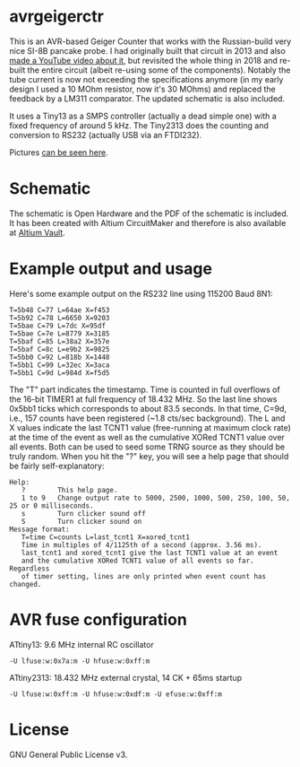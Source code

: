 # avrgeigerctr
This is an AVR-based Geiger Counter that works with the Russian-build very nice
SI-8B pancake probe. I had originally built that circuit in 2013 and also [made
a YouTube video about it](https://www.youtube.com/watch?v=VTvxW6B8epQ), but
revisited the whole thing in 2018 and re-built the entire circuit (albeit
re-using some of the components). Notably the tube current is now not exceeding the specifications
anymore (in my early design I used a 10 MOhm resistor, now it's 30 MOhms) and replaced the
feedback by a LM311 comparator. The updated schematic is also included.

It uses a Tiny13 as a SMPS controller (actually a dead simple one) with a fixed
frequency of around 5 kHz. The Tiny2313 does the counting and conversion to
RS232 (actually USB via an FTDI232).

Pictures [can be seen here](https://johndoe31415.github.io/avrgeigerctr/).

# Schematic
The schematic is Open Hardware and the PDF of the schematic is included. It has
been created with Altium CircuitMaker and therefore is also available at
[Altium Vault](https://workspace.circuitmaker.com/Projects/Details/johndoe31415/avrgeigerctr).

# Example output and usage
Here's some example output on the RS232 line using 115200 Baud 8N1:

```
T=5b48 C=77 L=64ae X=f453
T=5b92 C=78 L=6650 X=9203
T=5bae C=79 L=7dc X=95df
T=5bae C=7e L=8779 X=3185
T=5baf C=85 L=38a2 X=357e
T=5baf C=8c L=e9b2 X=9825
T=5bb0 C=92 L=818b X=1448
T=5bb1 C=99 L=32ec X=3aca
T=5bb1 C=9d L=984d X=f5d5
```

The "T" part indicates the timestamp. Time is counted in full overflows of the
16-bit TIMER1 at full frequency of 18.432 MHz. So the last line shows 0x5bb1
ticks which corresponds to about 83.5 seconds. In that time, C=9d, i.e., 157
counts have been registered (~1.8 cts/sec background). The L and X values
indicate the last TCNT1 value (free-running at maximum clock rate) at the time
of the event as well as the cumulative XORed TCNT1 value over all events.  Both
can be used to seed some TRNG source as they should be truly random. When you
hit the "?" key, you will see a help page that should be fairly self-explanatory:

```
Help:
   ?        This help page.
   1 to 9   Change output rate to 5000, 2500, 1000, 500, 250, 100, 50, 25 or 0 milliseconds.
   s        Turn clicker sound off
   S        Turn clicker sound on
Message format:
   T=time C=counts L=last_tcnt1 X=xored_tcnt1
   Time in multiples of 4/1125th of a second (approx. 3.56 ms).
   last_tcnt1 and xored_tcnt1 give the last TCNT1 value at an event
   and the cumulative XORed TCNT1 value of all events so far. Regardless
   of timer setting, lines are only printed when event count has changed.

```

# AVR fuse configuration
ATtiny13: 9.6 MHz internal RC oscillator
```
-U lfuse:w:0x7a:m -U hfuse:w:0xff:m
```

ATtiny2313: 18.432 MHz external crystal, 14 CK + 65ms startup
```
-U lfuse:w:0xff:m -U hfuse:w:0xdf:m -U efuse:w:0xff:m
```

# License
GNU General Public License v3.
